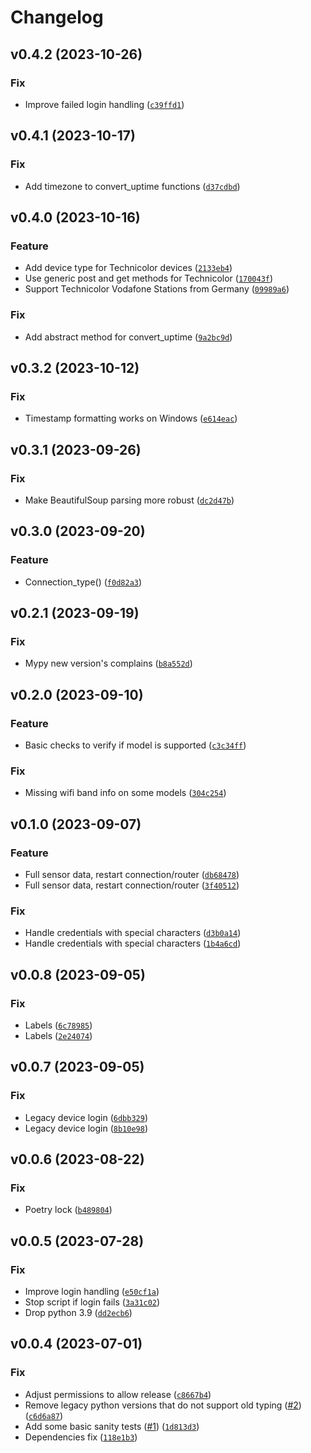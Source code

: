 # Changelog

<!--next-version-placeholder-->

## v0.4.2 (2023-10-26)

### Fix

* Improve failed login handling ([`c39ffd1`](https://github.com/chemelli74/aiovodafone/commit/c39ffd1439dd7d5008945fcb5946e96402429239))

## v0.4.1 (2023-10-17)

### Fix

* Add timezone to convert_uptime functions ([`d37cdbd`](https://github.com/chemelli74/aiovodafone/commit/d37cdbdca87955d4e0872aad69dd7f98351bcf91))

## v0.4.0 (2023-10-16)

### Feature

* Add device type for Technicolor devices ([`2133eb4`](https://github.com/chemelli74/aiovodafone/commit/2133eb45639f426e12ba61b8f80f9ba0b6424c74))
* Use generic post and get methods for Technicolor ([`170043f`](https://github.com/chemelli74/aiovodafone/commit/170043f38fffacacfccb2001efa04bfdb53e4752))
* Support Technicolor Vodafone Stations from Germany ([`09989a6`](https://github.com/chemelli74/aiovodafone/commit/09989a6b83c12347fc1826a5d59da68f2a9f77b7))

### Fix

* Add abstract method for convert_uptime ([`9a2bc9d`](https://github.com/chemelli74/aiovodafone/commit/9a2bc9d2105e39bf390f2101bafdb7a758e4498e))

## v0.3.2 (2023-10-12)

### Fix

* Timestamp formatting works on Windows ([`e614eac`](https://github.com/chemelli74/aiovodafone/commit/e614eacc0f93c638cea64ed0a685d610bd34f14f))

## v0.3.1 (2023-09-26)

### Fix

* Make BeautifulSoup parsing more robust ([`dc2d47b`](https://github.com/chemelli74/aiovodafone/commit/dc2d47b9aafcb8ada255b05640ae59f1b5cbc98b))

## v0.3.0 (2023-09-20)

### Feature

* Connection_type() ([`f0d82a3`](https://github.com/chemelli74/aiovodafone/commit/f0d82a33ca8824bcbb0deb02a1f2c0f13d7f13a3))

## v0.2.1 (2023-09-19)

### Fix

* Mypy new version's complains ([`b8a552d`](https://github.com/chemelli74/aiovodafone/commit/b8a552d4015995135f1c80faa21fee388985b82e))

## v0.2.0 (2023-09-10)

### Feature

* Basic checks to verify if model is supported ([`c3c34ff`](https://github.com/chemelli74/aiovodafone/commit/c3c34ff442008ec009299b882906041c51b3ef14))

### Fix

* Missing wifi band info on some models ([`304c254`](https://github.com/chemelli74/aiovodafone/commit/304c254e7c3895bbc7b636c0a56523fbef4cc3ea))

## v0.1.0 (2023-09-07)

### Feature

* Full sensor data, restart connection/router ([`db68478`](https://github.com/chemelli74/aiovodafone/commit/db684781d2b732f7920209cf0ef6f0c4af2e6ec5))
* Full sensor data, restart connection/router ([`3f40512`](https://github.com/chemelli74/aiovodafone/commit/3f40512e5170bb3e1173ceafa6d7d44ee02a45eb))

### Fix

* Handle credentials with special characters ([`d3b0a14`](https://github.com/chemelli74/aiovodafone/commit/d3b0a14910908735c5c87615ba51c8e227581c59))
* Handle credentials with special characters ([`1b4a6cd`](https://github.com/chemelli74/aiovodafone/commit/1b4a6cd5af2c6c644b2077515ad3164faab30c64))

## v0.0.8 (2023-09-05)

### Fix

* Labels ([`6c78985`](https://github.com/chemelli74/aiovodafone/commit/6c7898585ee8ab9b8945e8bf1c86dcb5dca7cf7f))
* Labels ([`2e24074`](https://github.com/chemelli74/aiovodafone/commit/2e240749b1c41b7c3a025947191b68d92b7438a4))

## v0.0.7 (2023-09-05)

### Fix

* Legacy device login ([`6dbb329`](https://github.com/chemelli74/aiovodafone/commit/6dbb3299d849a19d107624d6759fae8283594dbd))
* Legacy device login ([`8b10e98`](https://github.com/chemelli74/aiovodafone/commit/8b10e98170d6c99929a25fed1ca43b504a51dc81))

## v0.0.6 (2023-08-22)

### Fix

* Poetry lock ([`b489804`](https://github.com/chemelli74/aiovodafone/commit/b4898044c77a6172cc28796f57832951cf2281f2))

## v0.0.5 (2023-07-28)

### Fix

* Improve login handling ([`e50cf1a`](https://github.com/chemelli74/aiovodafone/commit/e50cf1a8ebf47b2088d9e43d321b6b18329d97bb))
* Stop script if login fails ([`3a31c02`](https://github.com/chemelli74/aiovodafone/commit/3a31c025660443c3455f5d3e2acab4721c34a0be))
* Drop python 3.9 ([`dd2ecb6`](https://github.com/chemelli74/aiovodafone/commit/dd2ecb66a9d5be687c4c576ae3e806f24791d6a5))

## v0.0.4 (2023-07-01)

### Fix

* Adjust permissions to allow release ([`c8667b4`](https://github.com/chemelli74/aiovodafone/commit/c8667b463f339b7001ee4e6314610065ac9b9c6d))
* Remove legacy python versions that do not support old typing ([#2](https://github.com/chemelli74/aiovodafone/issues/2)) ([`c6d6a87`](https://github.com/chemelli74/aiovodafone/commit/c6d6a8789a723487c65c4bc84ed71d250a987821))
* Add some basic sanity tests ([#1](https://github.com/chemelli74/aiovodafone/issues/1)) ([`1d813d3`](https://github.com/chemelli74/aiovodafone/commit/1d813d3aa798221ceb982ae6b32bb3b5c942422a))
* Dependencies fix ([`118e1b3`](https://github.com/chemelli74/aiovodafone/commit/118e1b335b2cb9132295ba8e59cc84d77caef4ee))
